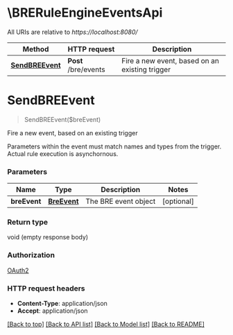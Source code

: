 # \BRERuleEngineEventsApi

All URIs are relative to *https://localhost:8080/*

Method | HTTP request | Description
------------- | ------------- | -------------
[**SendBREEvent**](BRERuleEngineEventsApi.md#SendBREEvent) | **Post** /bre/events | Fire a new event, based on an existing trigger


# **SendBREEvent**
> SendBREEvent($breEvent)

Fire a new event, based on an existing trigger

Parameters within the event must match names and types from the trigger. Actual rule execution is asynchornous.


### Parameters

Name | Type | Description  | Notes
------------- | ------------- | ------------- | -------------
 **breEvent** | [**BreEvent**](BreEvent.md)| The BRE event object | [optional] 

### Return type

void (empty response body)

### Authorization

[OAuth2](../README.md#OAuth2)

### HTTP request headers

 - **Content-Type**: application/json
 - **Accept**: application/json

[[Back to top]](#) [[Back to API list]](../README.md#documentation-for-api-endpoints) [[Back to Model list]](../README.md#documentation-for-models) [[Back to README]](../README.md)

